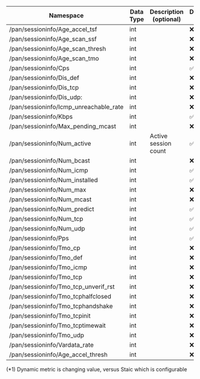 | Namespace                                  | Data Type | Description (optional)                                  | Dynamic (*1)           |
|--------------------------------------------|-----------|---------------------------------------------------------|--------------------|
| /pan/sessioninfo/Age_accel_tsf             | int   |                                                             | :x:                |
| /pan/sessioninfo/Age_scan_ssf              | int   |                                                             | :x:                |
| /pan/sessioninfo/Age_scan_thresh           | int   |                                                             | :x:                |
| /pan/sessioninfo/Age_scan_tmo              | int   |                                                             | :x: |
| /pan/sessioninfo/Cps                       | int   |                                                             | :white_check_mark: |
| /pan/sessioninfo/Dis_def                   | int   |                                                             | :x: |
| /pan/sessioninfo/Dis_tcp                   | int   |                                                             | :x: |
| /pan/sessioninfo/Dis_udp:                  | int   |                                                             | :x: |
| /pan/sessioninfo/Icmp_unreachable_rate     | int   |                                                             | :x: |
| /pan/sessioninfo/Kbps                      | int   |                                                             | :white_check_mark: |
| /pan/sessioninfo/Max_pending_mcast         | int   |                                                             | :x: |
| /pan/sessioninfo/Num_active                | int   | Active session count                                        | :white_check_mark: |
| /pan/sessioninfo/Num_bcast                 | int   |                                                             | :x: |
| /pan/sessioninfo/Num_icmp                  | int   |                                                             | :white_check_mark: |
| /pan/sessioninfo/Num_installed             | int   |                                                             | :white_check_mark: |
| /pan/sessioninfo/Num_max                   | int   |                                                             | :x: |
| /pan/sessioninfo/Num_mcast                 | int   |                                                             | :x: |
| /pan/sessioninfo/Num_predict               | int   |                                                             | :white_check_mark: |
| /pan/sessioninfo/Num_tcp                   | int   |                                                             | :white_check_mark: |
| /pan/sessioninfo/Num_udp                   | int   |                                                             | :white_check_mark: |
| /pan/sessioninfo/Pps                       | int   |                                                             | :white_check_mark: |
| /pan/sessioninfo/Tmo_cp                    | int   |                                                             | :x: |
| /pan/sessioninfo/Tmo_def                   | int   |                                                             | :x: |
| /pan/sessioninfo/Tmo_icmp                  | int   |                                                             | :x: |
| /pan/sessioninfo/Tmo_tcp                   | int   |                                                             | :x:                |
| /pan/sessioninfo/Tmo_tcp_unverif_rst       | int   |                                                             | :x:                |
| /pan/sessioninfo/Tmo_tcphalfclosed         | int   |                                                             | :x:                |
| /pan/sessioninfo/Tmo_tcphandshake          | int   |                                                             | :x:                |
| /pan/sessioninfo/Tmo_tcpinit               | int   |                                                             | :x:                |
| /pan/sessioninfo/Tmo_tcptimewait           | int   |                                                             | :x:                |
| /pan/sessioninfo/Tmo_udp                   | int   |                                                             | :x:                |
| /pan/sessioninfo/Vardata_rate              | int   |                                                             | :x:                |
| /pan/sessioninfo/Age_accel_thresh          | int   |                                                             | :x:                |

(*1) Dynamic metric is changing value, versus Staic which is configurable
